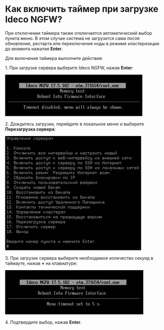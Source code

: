 # Как включить таймер при загрузке Ideco NGFW?

При отключении таймера также отключается автоматический выбор пункта меню. В этом случае система не загрузится сама после обновления, рестарта или переключения ноды в режиме кластеризации до момента нажатия **Enter**.

Для включения таймера выполните действия:

1\. При загрузке сервера выберите Ideco NGFW, нажав **Enter**:

![](/.gitbook/assets/local-menu28.png)

2\. Дождитесь загрузки, перейдите в локальное меню и выберите **Перезагрузка сервера**:

![](/.gitbook/assets/installation-process12.png)

3\. При загрузке сервера выберите необходимое количество секунд в таймауте, нажав **+** на клавиатуре:

![](/.gitbook/assets/local-menu29.png)

4\. Подтвердите выбор, нажав **Enter**.